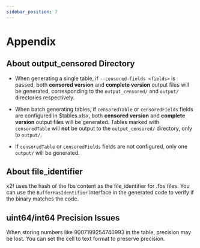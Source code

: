 ```yaml
---
sidebar_position: 7
---
```


# Appendix

## About output_censored Directory

- When generating a single table, if `--censored-fields <fields>` is passed, both **censored version** and **complete version** output files will be generated, corresponding to the `output_censored/` and `output/` directories respectively.

- When batch generating tables, if `censoredTable` or `censoredFields` fields are configured in $tables.xlsx, both **censored version** and **complete version** output files will be generated. Tables marked with `censoredTable` will **not** be output to the `output_censored/` directory, only to `output/`.

- If `censoredTable` or `censoredFields` fields are not configured, only one `output/` will be generated.

## About file_identifier

x2f uses the hash of the fbs content as the file_identifier for .fbs files. You can use the `BufferHasIdentifier` interface in the generated code to verify if the binary matches the code.

## uint64/int64 Precision Issues

When storing numbers like 9007199254740993 in the table, precision may be lost. You can set the cell to text format to preserve precision.